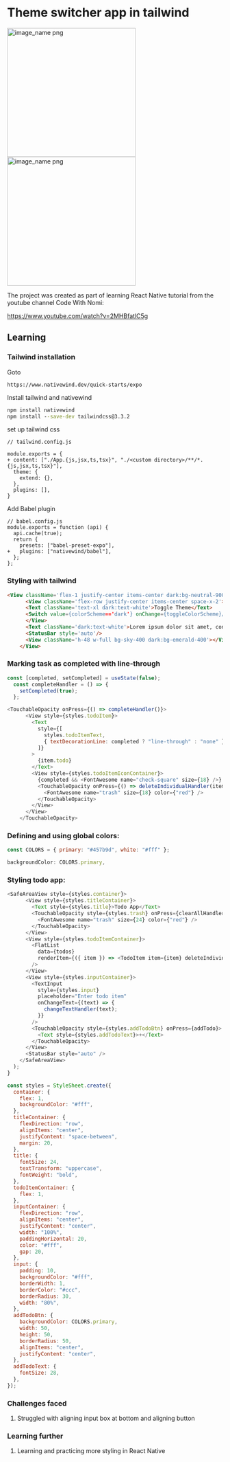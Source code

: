 # Theme switcher app in tailwind

<img width="300px" src="theme-switcher-1.jpg" alt="image_name png" />

<img width="300px" src="theme-switcher-2.jpg" alt="image_name png" />

The project was created as part of learning React Native tutorial from the youtube channel 
Code With Nomi:

https://www.youtube.com/watch?v=2MHBfatlC5g

## Learning

### Tailwind installation

Goto

```url
https://www.nativewind.dev/quick-starts/expo
```
Install tailwind and nativewind
```cmd
npm install nativewind
npm install --save-dev tailwindcss@3.3.2
```
set up tailwind css
```
// tailwind.config.js

module.exports = {
+ content: ["./App.{js,jsx,ts,tsx}", "./<custom directory>/**/*.{js,jsx,ts,tsx}"],
  theme: {
    extend: {},
  },
  plugins: [],
}
```
Add Babel plugin
```
// babel.config.js
module.exports = function (api) {
  api.cache(true);
  return {
    presets: ["babel-preset-expo"],
+   plugins: ["nativewind/babel"],
  };
};

```

### Styling with tailwind
```html
<View className='flex-1 justify-center items-center dark:bg-neutral-900'>
      <View className='flex-row justify-center items-center space-x-2'>
      <Text className='text-xl dark:text-white'>Toggle Theme</Text>
      <Switch value={colorScheme=='dark'} onChange={toggleColorScheme}/>
      </View>
      <Text className='dark:text-white'>Lorem ipsum dolor sit amet, consectetur adipisicing elit. Molestiae laborum excepturi unde in aliquid reprehenderit ratione, voluptatem inventore assumenda iusto beatae obcaecati, ducimus sequi ex repudiandae quis rem iure similique dolore maiores facere placeat pariatur. Nobis maxime minima modi magni saepe sed fuga quidem tempore dolores itaque consequuntur, eaque cum suscipit ut! Nemo officia inventore veritatis eos exercitationem voluptas dolores assumenda neque hic deleniti id sapiente vero magnam ex facere, odit porro, at, aliquid similique animi nostrum dolor molestias! Minus voluptatum exercitationem aliquid eaque! Harum placeat eligendi delectus blanditiis in, temporibus, voluptatibus praesentium nulla quam corrupti eaque ab incidunt iste!</Text>
      <StatusBar style='auto'/>
      <View className='h-48 w-full bg-sky-400 dark:bg-emerald-400'></View>
    </View>
```

### Marking task as completed with line-through
```js
const [completed, setCompleted] = useState(false);
  const completeHandler = () => {
    setCompleted(true);
  };

<TouchableOpacity onPress={() => completeHandler()}>
      <View style={styles.todoItem}>
        <Text
          style={[
            styles.todoItemText,
            { textDecorationLine: completed ? "line-through" : "none" },
          ]}
        >
          {item.todo}
        </Text>
        <View style={styles.todoItemIconContainer}>
          {completed && <FontAwesome name="check-square" size={18} />}
          <TouchableOpacity onPress={() => deleteIndividualHandler(item.id)}>
            <FontAwesome name="trash" size={18} color={"red"} />
          </TouchableOpacity>
        </View>
      </View>
    </TouchableOpacity>
```

### Defining and using global colors:

```js
const COLORS = { primary: "#457b9d", white: "#fff" };

backgroundColor: COLORS.primary,
```

### Styling todo app:

```js
<SafeAreaView style={styles.container}>
      <View style={styles.titleContainer}>
        <Text style={styles.title}>Todo App</Text>
        <TouchableOpacity style={styles.trash} onPress={clearAllHandler}>
          <FontAwesome name="trash" size={24} color={"red"} />
        </TouchableOpacity>
      </View>
      <View style={styles.todoItemContainer}>
        <FlatList
          data={todos}
          renderItem={({ item }) => <TodoItem item={item} deleteIndividualHandler={deleteIndividualHandler} />}
        />
      </View>
      <View style={styles.inputContainer}>
        <TextInput
          style={styles.input}
          placeholder="Enter todo item"
          onChangeText={(text) => {
            changeTextHandler(text);
          }}
        />
        <TouchableOpacity style={styles.addTodoBtn} onPress={addTodo}>
          <Text style={styles.addTodoText}>+</Text>
        </TouchableOpacity>
      </View>
      <StatusBar style="auto" />
    </SafeAreaView>
  );
}

const styles = StyleSheet.create({
  container: {
    flex: 1,
    backgroundColor: "#fff",
  },
  titleContainer: {
    flexDirection: "row",
    alignItems: "center",
    justifyContent: "space-between",
    margin: 20,
  },
  title: {
    fontSize: 24,
    textTransform: "uppercase",
    fontWeight: "bold",
  },
  todoItemContainer: {
    flex: 1,
  },
  inputContainer: {
    flexDirection: "row",
    alignItems: "center",
    justifyContent: "center",
    width: "100%",
    paddingHorizontal: 20,
    color: "#fff",
    gap: 20,
  },
  input: {
    padding: 10,
    backgroundColor: "#fff",
    borderWidth: 1,
    borderColor: "#ccc",
    borderRadius: 30,
    width: "80%",
  },
  addTodoBtn: {
    backgroundColor: COLORS.primary,
    width: 50,
    height: 50,
    borderRadius: 50,
    alignItems: "center",
    justifyContent: "center",
  },
  addTodoText: {
    fontSize: 28,
  },
});
```

### Challenges faced

1. Struggled with aligning input box at bottom and aligning button

### Learning further

1. Learning and practicing more styling in React Native

